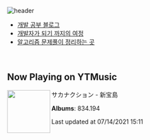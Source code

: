 ![header](https://capsule-render.vercel.app/api?type=waving&color=timeGradient&height=200&section=header&text=Mooneeᕕ(ᐛ)ᕗ&fontSize=40&animation=fadeIn)
- [개발 공부 블로그](https://mooneedev.netlify.app/)
- [개발자가 되기 까지의 여정](https://www.notion.so/mooneedev/4a78cf4af0a74c26a5880871ada05ddb)
- [알고리즘 문제풀이 정리하는 곳](https://www.notion.so/mooneedev/Algorithms-f47ea3f7bcd7444d834bcf6ce8c1cf78)

<br/>


## Now Playing on YTMusic

[<img align="left" width="100" src="https://lh3.googleusercontent.com/nOt7bbpmEgdxmQIB0tLYV_xeLD0-EkYqltaKOEEF8sqMF-57OwSqXPXdWg5l2NKcF9jswOO31luC1U140w">](https://music.youtube.com/watch?v=0EuC4jUbITA)

サカナクション - 新宝島

**Albums**: 834.194

Last updated at 07/14/2021 15:11
